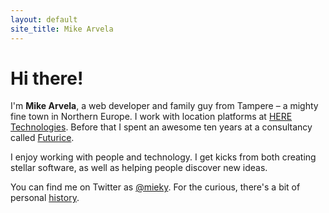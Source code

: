 ```yaml
---
layout: default
site_title: Mike Arvela
---
```


<div class="face rounded-full w-24 h-24 my-6 inline-block"></div>

<h1 class="mb-10">Hi there!</h1>

I'm <strong>Mike Arvela</strong>, a web developer and family guy from Tampere – a mighty fine town in Northern Europe. I work with location platforms at <a href="https://www.here.com/" class="external-link">HERE Technologies</a>. Before that I spent an awesome ten years at a consultancy called [Futurice](https://www.futurice.com/).

I enjoy working with people and technology. I get kicks from both creating stellar software, as well as helping people discover new ideas.

You can find me on Twitter as [@mieky](https://twitter.com/mieky). For the curious, there's a bit of personal <a href="/about.html">history</a>.
